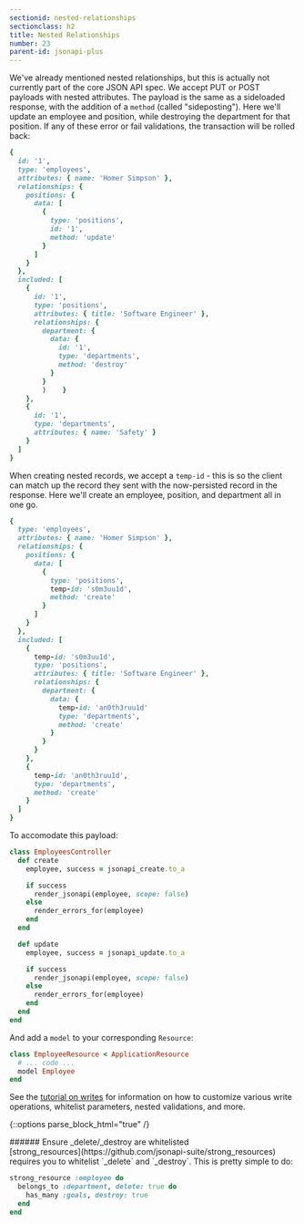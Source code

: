 ```yaml
---
sectionid: nested-relationships
sectionclass: h2
title: Nested Relationships
number: 23
parent-id: jsonapi-plus
---
```


We've already mentioned nested relationships, but this is actually not
currently part of the core JSON API spec. We accept PUT or POST
payloads with nested attributes. The payload is the same as a
sideloaded response, with the addition of a `method` (called "sideposting"). Here we'll update
an employee and position, while destroying the department for that
position. If any of these error or fail validations, the transaction
will be rolled back:

```ruby
{
  id: '1',
  type: 'employees',
  attributes: { name: 'Homer Simpson' },
  relationships: {
    positions: {
      data: [
        {
          type: 'positions',
          id: '1',
          method: 'update'
        }
      ]
    }
  },
  included: [
    {
      id: '1',
      type: 'positions',
      attributes: { title: 'Software Engineer' },
      relationships: {
        department: {
          data: {
            id: '1',
            type: 'departments',
            method: 'destroy'
          }
        }
        )    }
    },
    {
      id: '1',
      type: 'departments',
      attributes: { name: 'Safety' }
    }
  ]
}
```

When creating nested records, we accept a `temp-id` - this is so the
client can match up the record they sent with the now-persisted record
in the response. Here we'll create an employee, position, and
department all in one go.

```ruby
{
  type: 'employees',
  attributes: { name: 'Homer Simpson' },
  relationships: {
    positions: {
      data: [
        {
          type: 'positions',
          temp-id: 's0m3uu1d',
          method: 'create'
        }
      ]
    }
  },
  included: [
    {
      temp-id: 's0m3uu1d',
      type: 'positions',
      attributes: { title: 'Software Engineer' },
      relationships: {
        department: {
          data: {
            temp-id: 'an0th3ruu1d'
            type: 'departments',
            method: 'create'
          }
        }
      }
    },
    {
      temp-id: 'an0th3ruu1d',
      type: 'departments',
      method: 'create'
    }
  ]
}
```

To accomodate this payload:

```ruby
class EmployeesController
  def create
    employee, success = jsonapi_create.to_a

    if success
      render_jsonapi(employee, scope: false)
    else
      render_errors_for(employee)
    end
  end

  def update
    employee, success = jsonapi_update.to_a

    if success
      render_jsonapi(employee, scope: false)
    else
      render_errors_for(employee)
    end
  end
end
```

And add a `model` to your corresponding `Resource`:

```ruby
class EmployeeResource < ApplicationResource
  # ... code ...
  model Employee
end
```

See the [tutorial on writes](https://gist.github.com/richmolj/c7f1adca75f614bb71b27f259ff3c37a#writes) for information on how to customize various write operations, whitelist parameters, nested validations, and more.

{::options parse_block_html="true" /}
<div style="height: 3rem" />
<div class='note info'>
###### Ensure _delete/_destroy are whitelisted
  <div class='note-content'>
  [strong_resources](https://github.com/jsonapi-suite/strong_resources) requires you to whitelist `_delete` and `_destroy`.
  This is pretty simple to do:

```ruby
strong_resource :employee do
  belongs_to :department, delete: true do
    has_many :goals, destroy: true
  end
end
```
  </div>
</div>
<div style="height: 20rem" />

